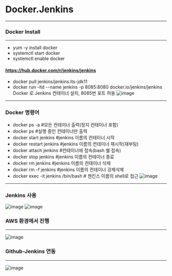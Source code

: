 # Docker.Jenkins

***
### Docker Install
***
- yum -y install docker
- systemctl start docker
- systemctl enable docker
#### https://hub.docker.com/r/jenkins/jenkins
- docker pull jenkins/jenkins:lts-jdk11
- docker run -itd --name jenkins -p 8085:8080 docker.io/jenkins/jenkins
Docker 로 Jenkins 컨테이너 설치, 8085번 포트 허용
![image](https://user-images.githubusercontent.com/77655831/137058507-ec7f10fe-4d39-411b-9ced-6bf74c540ddd.png)
***
### Docker 명령어
- docker ps -a #모든 컨테이너 출력(정지 컨테이너 포함)
- docker ps #실행 중인 컨테이너만 출력
- docker start jenkins #jenkins 이름의 컨테이너 시작
- docker restart jenkins #jenkins 이름의 컨테이너 재시작(재부팅)
- docker attach jenkins #컨테이너에 접속(bash 쉘 접속)
- docker stop jenkins #jenkins 이름의 컨테이너 종료
- docker rm jenkins #jenkins 이름의 컨테이너 삭제
- docker rm -f jenkins #jenkins 이름의 컨테이너 강제삭제
- docker exec -it jenkins /bin/bash # 젠킨스 이름의 shell로 접근
![image](https://user-images.githubusercontent.com/77655831/137059007-0a165e28-f251-4ea5-9ebe-3e97c8d7f0c1.png)
***
### Jenkins 사용
![image](https://user-images.githubusercontent.com/77655831/137059282-57bf0969-7216-4c39-b40f-b75b4c10e19c.png)
![image](https://user-images.githubusercontent.com/77655831/137073519-d4f8d001-dcbd-4685-97e3-d16d0e4f5513.png)

### AWS 환경에서 진행
***
![image](https://user-images.githubusercontent.com/77655831/137076591-0d8c69d9-f6d0-4d4e-9030-7adc27f2a052.png)


### Github-Jenkins 연동
***
![image](https://user-images.githubusercontent.com/77655831/137079490-1a8626de-8301-409b-8b92-28729110c41a.png)

